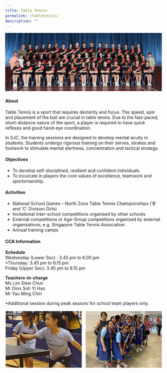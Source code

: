 ```yaml
---
title: Table Tennis
permalink: /tabletennis/
description: ""
---
```

![](/images/CCA/2023/Table%20Tennis/table%20tennis.jpg)

#### **About**

Table Tennis is a sport that requires dexterity and focus. The speed, spin and placement of the ball are crucial in table tennis. Due to the fast-paced, short-distance nature of the sport, a player is required to have quick reflexes and good hand-eye coordination.

In SJC, the training sessions are designed to develop mental acuity in students. Students undergo rigorous training on their serves, strokes and footwork to stimulate mental alertness, concentration and tactical strategy.

#### **Objectives**

*   To develop self-disciplined, resilient and confident individuals.
*   To inculcate in players the core values of excellence, teamwork and sportsmanship.

#### **Activities**

*   National School Games – North Zone Table Tennis Championships ('B' and 'C' Division Girls)
*   Invitational inter-school competitions organised by other schools
*   External competitions or Age-Group competitions organised by external organisations; e.g. Singapore Table Tennis Association
*   Annual training camps

#### **CCA Information**
**Schedule**
<br>
Wednesday (Lower Sec) : 3.45 pm to 6.00 pm <br>
*Thursday: 3.45 pm to 6.15 pm<br>
Friday (Upper Sec): 3.45 pm to 6.15 pm

**Teachers-in-charge**<br>
Ms Lim Siew Chun<br>
Mr Dino Soh Yi Hao<br>
Mr Yau Ming Chin

*Additional session during peak season/ for school team players only.

![](/images/CCA/Physical%20Sports/Table%20Tennis/T2.png)